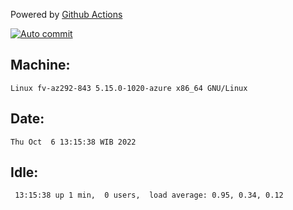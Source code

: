 Powered by [Github Actions](https://github.com/features/actions)

[![Auto commit](https://github.com/hiage/workstation/workflows/Auto%20commit/badge.svg)](https://github.com/hiage/workstation/actions?query=workflow%3A%22Auto+commit%22)

## Machine:
```
Linux fv-az292-843 5.15.0-1020-azure x86_64 GNU/Linux
```
## Date:
```
Thu Oct  6 13:15:38 WIB 2022
```
## Idle:
```
 13:15:38 up 1 min,  0 users,  load average: 0.95, 0.34, 0.12
```
